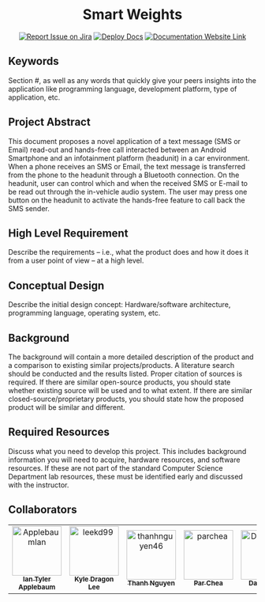 <div align="center">

# Smart Weights
[![Report Issue on Jira](https://img.shields.io/badge/Report%20Issues-Jira-0052CC?style=flat&logo=jira-software)](https://temple-cis-projects-in-cs.atlassian.net/jira/software/c/projects/DT/issues)
[![Deploy Docs](https://github.com/ApplebaumIan/tu-cis-4398-docs-template/actions/workflows/deploy.yml/badge.svg)](https://github.com/ApplebaumIan/tu-cis-4398-docs-template/actions/workflows/deploy.yml)
[![Documentation Website Link](https://img.shields.io/badge/-Documentation%20Website-brightgreen)](https://applebaumian.github.io/tu-cis-4398-docs-template/)


</div>


## Keywords

Section #, as well as any words that quickly give your peers insights into the application like programming language, development platform, type of application, etc.

## Project Abstract

This document proposes a novel application of a text message (SMS or Email) read-out and hands-free call interacted between an Android Smartphone and an infotainment platform (headunit) in a car environment. When a phone receives an SMS or Email, the text message is transferred from the phone to the headunit through a Bluetooth connection. On the headunit, user can control which and when the received SMS or E-mail to be read out through the in-vehicle audio system. The user may press one button on the headunit to activate the hands-free feature to call back the SMS sender.

## High Level Requirement

Describe the requirements – i.e., what the product does and how it does it from a user point of view – at a high level.

## Conceptual Design

Describe the initial design concept: Hardware/software architecture, programming language, operating system, etc.

## Background

The background will contain a more detailed description of the product and a comparison to existing similar projects/products. A literature search should be conducted and the results listed. Proper citation of sources is required. If there are similar open-source products, you should state whether existing source will be used and to what extent. If there are similar closed-source/proprietary products, you should state how the proposed product will be similar and different.

## Required Resources

Discuss what you need to develop this project. This includes background information you will need to acquire, hardware resources, and software resources. If these are not part of the standard Computer Science Department lab resources, these must be identified early and discussed with the instructor.

## Collaborators

[//]: # ( readme: collaborators -start )
<table>
<tr>
    <td align="center">
        <a href="https://github.com/ApplebaumIan">
            <img src="https://avatars.githubusercontent.com/u/9451941?v=4" width="100;" alt="ApplebaumIan"/>
            <br />
            <sub><b>Ian Tyler Applebaum</b></sub>
        </a>
    </td>
    <td align="center">
        <a href="https://github.com/leekd99">
            <img src="https://avatars.githubusercontent.com/u/32583417?v=4" width="100;" alt="leekd99"/>
            <br />
            <sub><b>Kyle Dragon Lee</b></sub>
        </a>
    </td>
    <td align="center">
        <a href="https://github.com/thanhnguyen46">
            <img src="https://avatars.githubusercontent.com/u/60533187?v=4" width="100;" alt="thanhnguyen46"/>
            <br />
            <sub><b>Thanh Nguyen</b></sub>
        </a>
    </td>
    <td align="center">
        <a href="https://github.com/parchea">
            <img src="https://github.com/parchea.png" width="100;" alt="parchea"/>
            <br />
            <sub><b>Par Chea</b></sub>
        </a>
    </td>
    <td align="center">
        <a href="https://github.com/DanielEap">
            <img src="https://github.com/DanielEap.png" width="100;" alt="DanielEap"/>
            <br />
            <sub><b>Daniel Eap</b></sub>
        </a>
    </td>
    <td align="center">
        <a href="https://github.com/jtstanczak7">
            <img src="https://github.com/jtstanczak7.png" width="100;" alt="jtstanczak7"/>
            <br />
            <sub><b>Jonathan Stanczak</b></sub>
        </a>
    </td>
    <td align="center">
        <a href="https://github.com/AdamRa97">
            <img src="https://github.com/AdamRa97.png" width="100;" alt="AdamRa97"/>
            <br />
            <sub><b>Adam Ra</b></sub>
        </a>
    </td>
     <td align="center">
        <a href="https://github.com/SlowMiata">
            <img src="https://github.com/SlowMiata.png" width="100;" alt="SlowMiata"/>
            <br />
            <sub><b>Tu Ha</b></sub>
        </a>
    </td>
    <td align="center">
        <a href="https://github.com/tun38646">
            <img src="https://github.com/tun38646.png" width="100;" alt="tun38646"/>
            <br />
            <sub><b>Timothy Bui</b></sub>
        </a>
    </td>
    <td align="center">
        <a href="https://github.com/tup09776">
            <img src="https://github.com/tup09776.png" width="100;" alt="tup09776"/>
            <br />
            <sub><b>Dillon Shi</b></sub>
        </a>
    </td>
   </tr>
</table>

[//]: # ( readme: collaborators -end )
